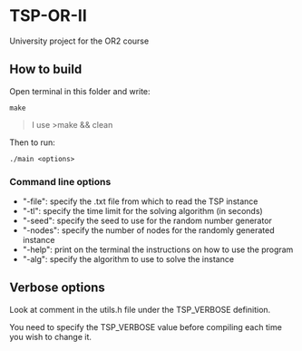 # TSP-OR-II
University project for the OR2 course

## How to build
Open terminal in this folder and write:
```shell
make
```
>I use >make && clean

Then to run:
```shell
./main <options>
```

### Command line options
- "-file": specify the .txt file from which to read the TSP instance
- "-tl": specify the time limit for the solving algorithm (in seconds)
- "-seed": specify the seed to use for the random number generator
- "-nodes": specify the number of nodes for the randomly generated instance
- "-help": print on the terminal the instructions on how to use the program
- "-alg": specify the algorithm to use to solve the instance

## Verbose options
Look at comment in the utils.h file under the TSP_VERBOSE definition.  

You need to specify the TSP_VERBOSE value before compiling each time you wish to change it.
